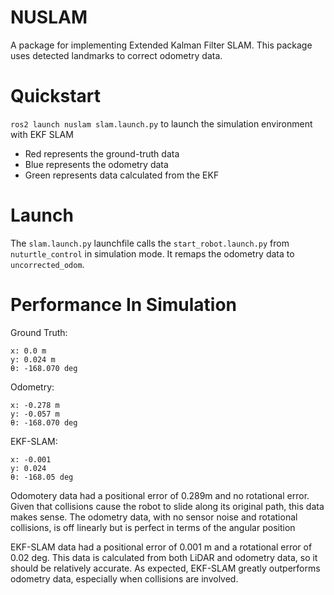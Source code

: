 # NUSLAM
A package for implementing Extended Kalman Filter SLAM. This package uses detected landmarks to correct odometry data.

# Quickstart
`ros2 launch nuslam slam.launch.py` to launch the simulation environment with EKF SLAM
* Red represents the ground-truth data
* Blue represents the odometry data
* Green represents data calculated from the EKF

# Launch
The `slam.launch.py` launchfile calls the `start_robot.launch.py` from `nuturtle_control` in simulation mode. It remaps the odometry data to `uncorrected_odom`.

# Performance In Simulation

Ground Truth:
```
x: 0.0 m
y: 0.024 m
θ: -168.070 deg
```

Odometry:
```
x: -0.278 m
y: -0.057 m
θ: -168.070 deg
```

EKF-SLAM:
```
x: -0.001
y: 0.024
θ: -168.05 deg
```

Odomotery data had a positional error of 0.289m and no rotational error. Given that collisions cause the robot to slide along its original path, this data makes sense. The odometry data, with no sensor noise and rotational collisions, is off linearly but is perfect in terms of the angular position

EKF-SLAM data had a positional error of 0.001 m and a rotational error of 0.02 deg. This data is calculated from both LiDAR and odometry data, so it should be relatively accurate. As expected, EKF-SLAM greatly outperforms odometry data, especially when collisions are involved.